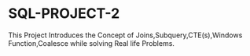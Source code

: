 # SQL-PROJECT-2
This Project Introduces the Concept of Joins,Subquery,CTE(s),Windows Function,Coalesce while solving Real life Problems.
